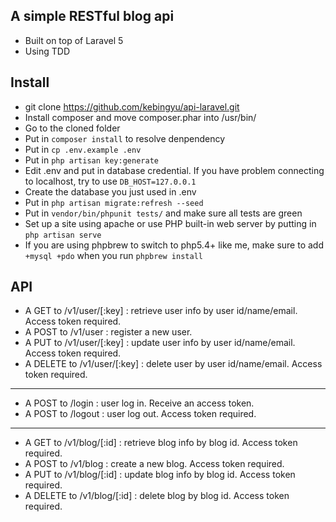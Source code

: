 ## A simple RESTful blog api 

* Built on top of Laravel 5 
* Using TDD

## Install

* git clone https://github.com/kebingyu/api-laravel.git <whatever name you like>
* Install composer and move composer.phar into /usr/bin/
* Go to the cloned folder
* Put in `composer install` to resolve denpendency
* Put in `cp .env.example .env`
* Put in `php artisan key:generate`
* Edit .env and put in database credential. If you have problem connecting to localhost, try to use `DB_HOST=127.0.0.1`
* Create the database you just used in .env
* Put in `php artisan migrate:refresh --seed`
* Put in `vendor/bin/phpunit tests/` and make sure all tests are green
* Set up a site using apache or use PHP built-in web server by putting in `php artisan serve`
* If you are using phpbrew to switch to php5.4+ like me, make sure to add `+mysql +pdo` when you run `phpbrew install`

## API

* A GET to /v1/user/[:key] : retrieve user info by user id/name/email. Access token required.
* A POST to /v1/user : register a new user.
* A PUT to /v1/user/[:key] : update user info by user id/name/email. Access token required.
* A DELETE to /v1/user/[:key] : delete user by user id/name/email. Access token required.
***
* A POST to /login : user log in. Receive an access token. 
* A POST to /logout : user log out. Access token required.
***
* A GET to /v1/blog/[:id] : retrieve blog info by blog id. Access token required.
* A POST to /v1/blog : create a new blog. Access token required.
* A PUT to /v1/blog/[:id] : update blog info by blog id. Access token required.
* A DELETE to /v1/blog/[:id] : delete blog by blog id. Access token required.
